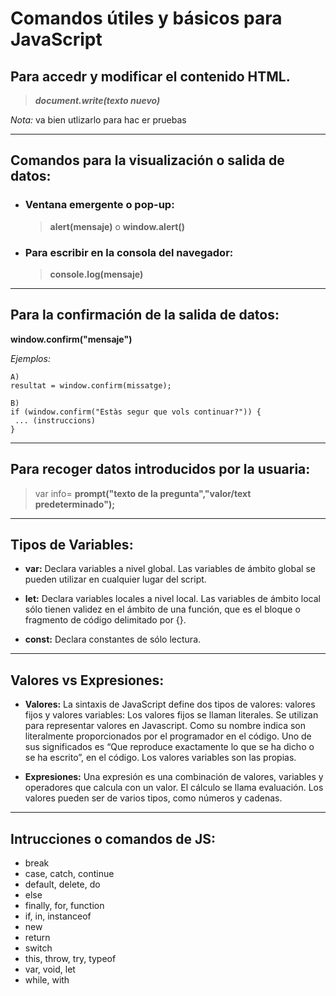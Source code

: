 # Comandos útiles y básicos para JavaScript

## Para accedr y modificar el contenido HTML.

>***document.write(texto nuevo)***

*Nota:* va bien utlizarlo para hac er pruebas

---

## Comandos para la visualización o salida de datos:

* ### Ventana emergente o pop-up:
    >**alert(mensaje)** o **window.alert()**

* ### Para escribir en la consola del navegador:
    >**console.log(mensaje)**

---

## Para la confirmación de la salida de datos:

**window.confirm("mensaje")**

*Ejemplos:*

    A)
    resultat = window.confirm(missatge);

    B)
    if (window.confirm("Estàs segur que vols continuar?")) {
     ... (instruccions)
    }
---
## Para recoger datos introducidos por la usuaria:

> var info= **prompt("texto de la pregunta","valor/text predeterminado");**
---

## Tipos de Variables:

* **var:** Declara variables a nivel global. Las variables de ámbito global se pueden utilizar en cualquier lugar del script.
  
* **let:** Declara variables locales a nivel local. Las variables de ámbito local sólo tienen validez en el ámbito de una función, que es el bloque o fragmento de código delimitado por {}. 
  
* **const:** Declara constantes de sólo lectura.

---

## Valores vs Expresiones:

* **Valores:**
La sintaxis de JavaScript define dos tipos de valores: valores fijos y valores variables:
Los valores fijos se llaman literales. Se utilizan para representar valores en Javascript. Como su nombre indica son literalmente proporcionados por el programador en el código. Uno de sus significados es “Que reproduce exactamente lo que se ha dicho o se ha escrito”, en el código.
Los valores variables son las propias.
             
* **Expresiones:**
Una expresión es una combinación de valores, variables y operadores que calcula con un valor.
El cálculo se llama evaluación.
Los valores pueden ser de varios tipos, como números y cadenas.

---
## Intrucciones o comandos de JS:

* break
* case, catch, continue
* default, delete, do
* else
* finally, for, function
* if, in, instanceof
* new
* return
* switch
* this, throw, try, typeof
* var, void, let
* while, with
  
